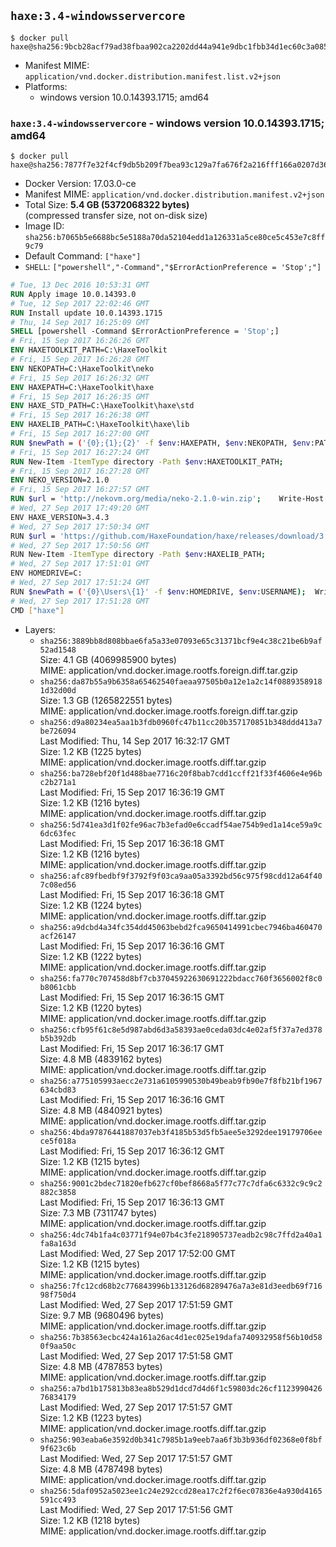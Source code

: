 ## `haxe:3.4-windowsservercore`

```console
$ docker pull haxe@sha256:9bcb28acf79ad38fbaa902ca2202dd44a941e9dbc1fbb34d1ec60c3a08586aab
```

-	Manifest MIME: `application/vnd.docker.distribution.manifest.list.v2+json`
-	Platforms:
	-	windows version 10.0.14393.1715; amd64

### `haxe:3.4-windowsservercore` - windows version 10.0.14393.1715; amd64

```console
$ docker pull haxe@sha256:7877f7e32f4cf9db5b209f7bea93c129a7fa676f2a216fff166a0207d36400b4
```

-	Docker Version: 17.03.0-ce
-	Manifest MIME: `application/vnd.docker.distribution.manifest.v2+json`
-	Total Size: **5.4 GB (5372068322 bytes)**  
	(compressed transfer size, not on-disk size)
-	Image ID: `sha256:b7065b5e6688bc5e5188a70da52104edd1a126331a5ce80ce5c453e7c8ff9c79`
-	Default Command: `["haxe"]`
-	`SHELL`: `["powershell","-Command","$ErrorActionPreference = 'Stop';"]`

```dockerfile
# Tue, 13 Dec 2016 10:53:31 GMT
RUN Apply image 10.0.14393.0
# Tue, 12 Sep 2017 22:02:46 GMT
RUN Install update 10.0.14393.1715
# Thu, 14 Sep 2017 16:25:09 GMT
SHELL [powershell -Command $ErrorActionPreference = 'Stop';]
# Fri, 15 Sep 2017 16:26:26 GMT
ENV HAXETOOLKIT_PATH=C:\HaxeToolkit
# Fri, 15 Sep 2017 16:26:28 GMT
ENV NEKOPATH=C:\HaxeToolkit\neko
# Fri, 15 Sep 2017 16:26:32 GMT
ENV HAXEPATH=C:\HaxeToolkit\haxe
# Fri, 15 Sep 2017 16:26:35 GMT
ENV HAXE_STD_PATH=C:\HaxeToolkit\haxe\std
# Fri, 15 Sep 2017 16:26:38 GMT
ENV HAXELIB_PATH=C:\HaxeToolkit\haxe\lib
# Fri, 15 Sep 2017 16:27:00 GMT
RUN $newPath = ('{0};{1};{2}' -f $env:HAXEPATH, $env:NEKOPATH, $env:PATH); 	Write-Host ('Updating PATH: {0}' -f $newPath); 	[Environment]::SetEnvironmentVariable('PATH', $newPath, [EnvironmentVariableTarget]::Machine);
# Fri, 15 Sep 2017 16:27:24 GMT
RUN New-Item -ItemType directory -Path $env:HAXETOOLKIT_PATH;
# Fri, 15 Sep 2017 16:27:28 GMT
ENV NEKO_VERSION=2.1.0
# Fri, 15 Sep 2017 16:27:57 GMT
RUN $url = 'http://nekovm.org/media/neko-2.1.0-win.zip'; 	Write-Host ('Downloading {0} ...' -f $url); 	Invoke-WebRequest -Uri $url -OutFile 'neko.zip'; 		Write-Host 'Verifying sha256 (ad7f8ead8300cdbfdc062bcf7ba63b1b1993d975023cde2dfd61936950eddb0e) ...'; 	if ((Get-FileHash neko.zip -Algorithm sha256).Hash -ne 'ad7f8ead8300cdbfdc062bcf7ba63b1b1993d975023cde2dfd61936950eddb0e') { 		Write-Host 'FAILED!'; 		exit 1; 	}; 		Write-Host 'Expanding ...'; 	New-Item -ItemType directory -Path tmp; 	Expand-Archive -Path neko.zip -DestinationPath tmp; 	if (Test-Path tmp\neko.exe) { Move-Item tmp $env:NEKOPATH } 	else { Move-Item (Resolve-Path tmp\neko* | Select -ExpandProperty Path) $env:NEKOPATH }; 		Write-Host 'Removing ...'; 	Remove-Item -Path neko.zip, tmp -Force -Recurse -ErrorAction Ignore; 		Write-Host 'Verifying install ...'; 	Write-Host '  neko -version'; neko -version; 		Write-Host 'Complete.';
# Wed, 27 Sep 2017 17:49:20 GMT
ENV HAXE_VERSION=3.4.3
# Wed, 27 Sep 2017 17:50:34 GMT
RUN $url = 'https://github.com/HaxeFoundation/haxe/releases/download/3.4.3/haxe-3.4.3-win.zip'; 	Write-Host ('Downloading {0} ...' -f $url); 	Invoke-WebRequest -Uri $url -OutFile haxe.zip; 		Write-Host 'Verifying sha256 (0ac0b4115ff2a551c8784bdc415f2355a392e866aff61f17cb116539fcf55f93) ...'; 	if ((Get-FileHash haxe.zip -Algorithm sha256).Hash -ne '0ac0b4115ff2a551c8784bdc415f2355a392e866aff61f17cb116539fcf55f93') { 		Write-Host 'FAILED!'; 		exit 1; 	}; 		Write-Host 'Expanding ...'; 	New-Item -ItemType directory -Path tmp; 	Expand-Archive -Path haxe.zip -DestinationPath tmp; 	if (Test-Path tmp\haxe.exe) { Move-Item tmp $env:HAXEPATH } 	else { Move-Item (Resolve-Path tmp\haxe* | Select -ExpandProperty Path) $env:HAXEPATH }; 		Write-Host 'Removing ...'; 	Remove-Item -Path haxe.zip, tmp -Force -Recurse -ErrorAction Ignore; 		Write-Host 'Verifying install ...'; 	Write-Host '  haxe -version'; haxe -version; 		Write-Host 'Complete.';
# Wed, 27 Sep 2017 17:50:56 GMT
RUN New-Item -ItemType directory -Path $env:HAXELIB_PATH;
# Wed, 27 Sep 2017 17:51:01 GMT
ENV HOMEDRIVE=C:
# Wed, 27 Sep 2017 17:51:24 GMT
RUN $newPath = ('{0}\Users\{1}' -f $env:HOMEDRIVE, $env:USERNAME); 	Write-Host ('Updating HOMEPATH: {0}' -f $newPath); 	[Environment]::SetEnvironmentVariable('HOMEPATH', $newPath, [EnvironmentVariableTarget]::Machine);
# Wed, 27 Sep 2017 17:51:28 GMT
CMD ["haxe"]
```

-	Layers:
	-	`sha256:3889bb8d808bbae6fa5a33e07093e65c31371bcf9e4c38c21be6b9af52ad1548`  
		Size: 4.1 GB (4069985900 bytes)  
		MIME: application/vnd.docker.image.rootfs.foreign.diff.tar.gzip
	-	`sha256:da87b55a9b6358a65462540faeaa97505b0a12e1a2c14f08893589181d32d00d`  
		Size: 1.3 GB (1265822551 bytes)  
		MIME: application/vnd.docker.image.rootfs.foreign.diff.tar.gzip
	-	`sha256:d9a80234ea5aa1b3fdb0960fc47b11cc20b357170851b348ddd413a7be726094`  
		Last Modified: Thu, 14 Sep 2017 16:32:17 GMT  
		Size: 1.2 KB (1225 bytes)  
		MIME: application/vnd.docker.image.rootfs.diff.tar.gzip
	-	`sha256:ba728ebf20f1d488bae7716c20f8bab7cdd1ccff21f33f4606e4e96bc2b271a1`  
		Last Modified: Fri, 15 Sep 2017 16:36:19 GMT  
		Size: 1.2 KB (1216 bytes)  
		MIME: application/vnd.docker.image.rootfs.diff.tar.gzip
	-	`sha256:5d741ea3d1f02fe96ac7b3efad0e6ccadf54ae754b9ed1a14ce59a9c6dc63fec`  
		Last Modified: Fri, 15 Sep 2017 16:36:18 GMT  
		Size: 1.2 KB (1216 bytes)  
		MIME: application/vnd.docker.image.rootfs.diff.tar.gzip
	-	`sha256:afc89fbedbf9f3792f9f03ca9aa05a3392bd56c975f98cdd12a64f407c08ed56`  
		Last Modified: Fri, 15 Sep 2017 16:36:18 GMT  
		Size: 1.2 KB (1224 bytes)  
		MIME: application/vnd.docker.image.rootfs.diff.tar.gzip
	-	`sha256:a9dcbd4a34fc354dd45063bebd2fca9650414991cbec7946ba460470acf26147`  
		Last Modified: Fri, 15 Sep 2017 16:36:16 GMT  
		Size: 1.2 KB (1222 bytes)  
		MIME: application/vnd.docker.image.rootfs.diff.tar.gzip
	-	`sha256:fa770c707458d8bf7cb37045922630691222bdacc760f3656002f8c0b8061cbb`  
		Last Modified: Fri, 15 Sep 2017 16:36:15 GMT  
		Size: 1.2 KB (1220 bytes)  
		MIME: application/vnd.docker.image.rootfs.diff.tar.gzip
	-	`sha256:cfb95f61c8e5d987abd6d3a58393ae0ceda03dc4e02af5f37a7ed378b5b392db`  
		Last Modified: Fri, 15 Sep 2017 16:36:17 GMT  
		Size: 4.8 MB (4839162 bytes)  
		MIME: application/vnd.docker.image.rootfs.diff.tar.gzip
	-	`sha256:a775105993aecc2e731a6105990530b49beab9fb90e7f8fb21bf1967634cbd83`  
		Last Modified: Fri, 15 Sep 2017 16:36:16 GMT  
		Size: 4.8 MB (4840921 bytes)  
		MIME: application/vnd.docker.image.rootfs.diff.tar.gzip
	-	`sha256:4bda97876441887037eb3f4185b53d5fb5aee5e3292dee19179706eece5f018a`  
		Last Modified: Fri, 15 Sep 2017 16:36:12 GMT  
		Size: 1.2 KB (1215 bytes)  
		MIME: application/vnd.docker.image.rootfs.diff.tar.gzip
	-	`sha256:9001c2bdec71820efb627cf0bef8668a5f77c77c7dfa6c6332c9c9c2882c3858`  
		Last Modified: Fri, 15 Sep 2017 16:36:13 GMT  
		Size: 7.3 MB (7311747 bytes)  
		MIME: application/vnd.docker.image.rootfs.diff.tar.gzip
	-	`sha256:4dc74b1fa4c03771f94e07b4c3fe218905737eadb2c98c7ffd2a40a1fa8a163d`  
		Last Modified: Wed, 27 Sep 2017 17:52:00 GMT  
		Size: 1.2 KB (1215 bytes)  
		MIME: application/vnd.docker.image.rootfs.diff.tar.gzip
	-	`sha256:7fc12cd68b2c776843996b133126d68289476a7a3e81d3eedb69f71698f750d4`  
		Last Modified: Wed, 27 Sep 2017 17:51:59 GMT  
		Size: 9.7 MB (9680496 bytes)  
		MIME: application/vnd.docker.image.rootfs.diff.tar.gzip
	-	`sha256:7b38563ecbc424a161a26ac4d1ec025e19dafa740932958f56b10d580f9aa50c`  
		Last Modified: Wed, 27 Sep 2017 17:51:58 GMT  
		Size: 4.8 MB (4787853 bytes)  
		MIME: application/vnd.docker.image.rootfs.diff.tar.gzip
	-	`sha256:a7bd1b175813b83ea8b529d1dcd7d4d6f1c59803dc26cf112399042676834179`  
		Last Modified: Wed, 27 Sep 2017 17:51:57 GMT  
		Size: 1.2 KB (1223 bytes)  
		MIME: application/vnd.docker.image.rootfs.diff.tar.gzip
	-	`sha256:903eaba6e3592d0b341c7985b1a9eeb7aa6f3b3b936df02368e0f8bf9f623c6b`  
		Last Modified: Wed, 27 Sep 2017 17:51:57 GMT  
		Size: 4.8 MB (4787498 bytes)  
		MIME: application/vnd.docker.image.rootfs.diff.tar.gzip
	-	`sha256:5daf0952a5023ee1c24e292ccd28ea17c2f2f6ec07836e4a930d4165591cc493`  
		Last Modified: Wed, 27 Sep 2017 17:51:56 GMT  
		Size: 1.2 KB (1218 bytes)  
		MIME: application/vnd.docker.image.rootfs.diff.tar.gzip

